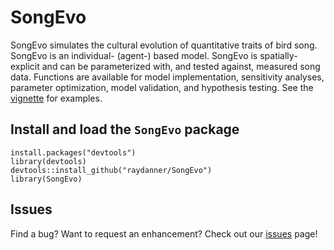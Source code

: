 # SongEvo

SongEvo simulates the cultural evolution of quantitative traits of bird song. SongEvo is an individual- (agent-) based model. SongEvo is spatially-explicit and can be parameterized with, and tested against, measured song data. Functions are available for model implementation, sensitivity analyses, parameter optimization, model validation, and hypothesis testing. See the [vignette](SongEvo/vignettes/SongEvo.Rmd) for examples. 
    
## Install and load the `SongEvo` package
```{r SongEvo}
install.packages("devtools")
library(devtools)
devtools::install_github("raydanner/SongEvo")
library(SongEvo)
```

## Issues

Find a bug?  Want to request an enhancement? Check out our [issues](https://github.com/raydanner/SongEvo/issues) page!
